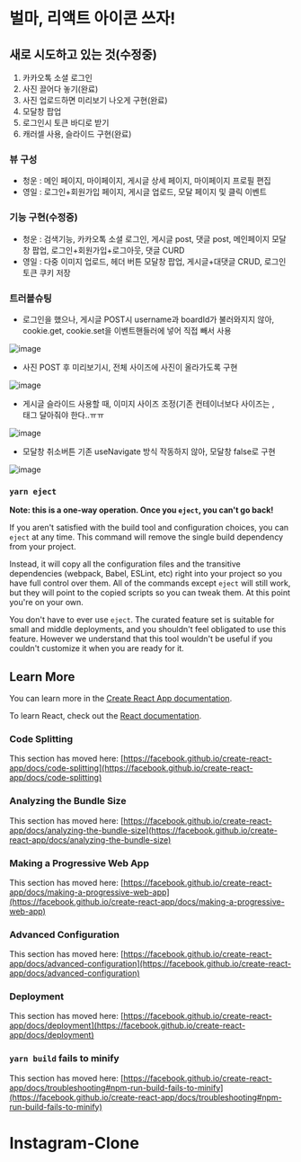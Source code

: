 # 벌마, 리액트 아이콘 쓰자!

## 새로 시도하고 있는 것(수정중)

1. 카카오톡 소셜 로그인
2. 사진 끌어다 놓기(완료)
3. 사진 업로드하면 미리보기 나오게 구현(완료)
4. 모달창 팝업
5. 로그인시 토큰 바디로 받기
6. 캐러셀 사용, 슬라이드 구현(완료)

### 뷰 구성

- 청운 : 메인 페이지, 마이페이지, 게시글 상세 페이지, 마이페이지 프로필 편집
- 영일 : 로그인+회원가입 페이지, 게시글 업로드, 모달 페이지 및 클릭 이벤트

### 기능 구현(수정중)

- 청운 : 검색기능, 카카오톡 소셜 로그인, 게시글 post, 댓글 post, 메인페이지 모달창 팝업, 로그인+회원가입+로그아웃, 댓글 CURD
- 영일 : 다중 이미지 업로드, 헤더 버튼 모달창 팝업, 게시글+대댓글 CRUD, 로그인 토큰 쿠키 저장

### 트러블슈팅

- 로그인을 했으나, 게시글 POST시 username과 boardId가 불러와지지 않아, cookie.get, cookie.set을 이벤트핸들러에 넣어 직접 빼서 사용

![image](https://user-images.githubusercontent.com/109018926/186480333-ea54cdbb-776f-4fd6-9fe1-8b2309ed5872.png)

- 사진 POST 후 미리보기시, 전체 사이즈에 사진이 올라가도록 구현

![image](https://user-images.githubusercontent.com/109018926/186585811-e7a46d23-34d2-42f5-a533-95b6347bab4d.png)

- 게시글 슬라이드 사용할 때, 이미지 사이즈 조정(기존 컨테이너보다 사이즈는 , <div>태그 달아줘야 한다..ㅠㅠ

![image](https://user-images.githubusercontent.com/109018926/186587074-bb355e55-b09f-4195-85f3-cebb376da240.png)

- 모달창 취소버튼 기존 useNavigate 방식 작동하지 않아, 모달창 false로 구현

![image](https://user-images.githubusercontent.com/109018926/186595663-b448762f-6c91-4996-8c5c-2a22c91fe9ec.png)



### `yarn eject`

**Note: this is a one-way operation. Once you `eject`, you can't go back!**

If you aren't satisfied with the build tool and configuration choices, you can `eject` at any time. This command will remove the single build dependency from your project.

Instead, it will copy all the configuration files and the transitive dependencies (webpack, Babel, ESLint, etc) right into your project so you have full control over them. All of the commands except `eject` will still work, but they will point to the copied scripts so you can tweak them. At this point you're on your own.

You don't have to ever use `eject`. The curated feature set is suitable for small and middle deployments, and you shouldn't feel obligated to use this feature. However we understand that this tool wouldn't be useful if you couldn't customize it when you are ready for it.

## Learn More

You can learn more in the [Create React App documentation](https://facebook.github.io/create-react-app/docs/getting-started).

To learn React, check out the [React documentation](https://reactjs.org/).

### Code Splitting

This section has moved here: [https://facebook.github.io/create-react-app/docs/code-splitting](https://facebook.github.io/create-react-app/docs/code-splitting)

### Analyzing the Bundle Size

This section has moved here: [https://facebook.github.io/create-react-app/docs/analyzing-the-bundle-size](https://facebook.github.io/create-react-app/docs/analyzing-the-bundle-size)

### Making a Progressive Web App

This section has moved here: [https://facebook.github.io/create-react-app/docs/making-a-progressive-web-app](https://facebook.github.io/create-react-app/docs/making-a-progressive-web-app)

### Advanced Configuration

This section has moved here: [https://facebook.github.io/create-react-app/docs/advanced-configuration](https://facebook.github.io/create-react-app/docs/advanced-configuration)

### Deployment

This section has moved here: [https://facebook.github.io/create-react-app/docs/deployment](https://facebook.github.io/create-react-app/docs/deployment)

### `yarn build` fails to minify

This section has moved here: [https://facebook.github.io/create-react-app/docs/troubleshooting#npm-run-build-fails-to-minify](https://facebook.github.io/create-react-app/docs/troubleshooting#npm-run-build-fails-to-minify)
# Instagram-Clone
